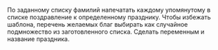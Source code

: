 По заданному списку фамилий напечатать каждому упомянутому в списке поздравление к определенному празднику. Чтобы избежать шаблона, перечень желаемых благ выбирать как случайное подмножество из заготовленного списка. Сделать переменным и название праздника. 
